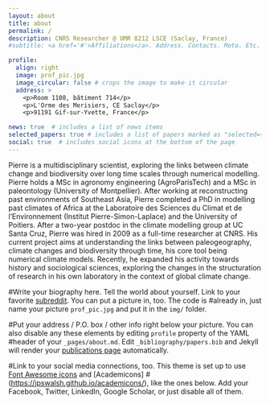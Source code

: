 ```yaml
---
layout: about
title: about
permalink: /
description: CNRS Researcher @ UMR 8212 LSCE (Saclay, France)
#subtitle: <a href='#'>Affiliations</a>. Address. Contacts. Moto. Etc.

profile:
  align: right
  image: prof_pic.jpg
  image_circular: false # crops the image to make it circular
  address: >
    <p>Room 1108, bâtiment 714</p>
    <p>L'Orme des Merisiers, CE Saclay</p>
    <p>91191 Gif-sur-Yvette, France</p>

news: true  # includes a list of news items
selected_papers: true # includes a list of papers marked as "selected={true}"
social: true  # includes social icons at the bottom of the page
---
```


Pierre is a multidisciplinary scientist, exploring the links between climate change and biodiversity over long time scales through numerical modelling. Pierre holds a MSc in agronomy engineering (AgroParisTech) and a MSc in paleontology (University of Montpellier). After working at reconstructing past environments of Southeast Asia, Pierre completed a PhD in modelling past climates of Africa at the Laboratoire des Sciences du Climat et de l’Environnement (Institut Pierre-Simon-Laplace) and the University of Poitiers. After a two-year postdoc in the climate modelling group at UC Santa Cruz, Pierre was hired in 2009 as a full-time researcher at CNRS. His current project aims at understanding the links between paleogeography, climate changes and biodiversity through time, his core tool being numerical climate models. Recently, he expanded his activity towards history and sociological sciences, exploring the changes in the structuration of research in his own laboratory in the context of global climate change.


#Write your biography here. Tell the world about yourself. Link to your favorite [subreddit](http://reddit.com). You can put a picture in, too. The code is #already in, just name your picture `prof_pic.jpg` and put it in the `img/` folder.

#Put your address / P.O. box / other info right below your picture. You can also disable any these elements by editing `profile` property of the YAML #header of your `_pages/about.md`. Edit `_bibliography/papers.bib` and Jekyll will render your [publications page](/al-folio/publications/) automatically.

#Link to your social media connections, too. This theme is set up to use [Font Awesome icons](http://fortawesome.github.io/Font-Awesome/) and [Academicons]
#(https://jpswalsh.github.io/academicons/), like the ones below. Add your Facebook, Twitter, LinkedIn, Google Scholar, or just disable all of them.
